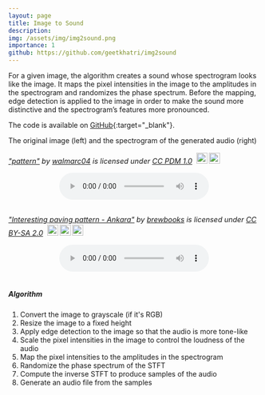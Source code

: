 ```yaml
---
layout: page
title: Image to Sound
description: 
img: /assets/img/img2sound.png
importance: 1
github: https://github.com/geetkhatri/img2sound
---
```


For a given image, the algorithm creates a sound whose spectrogram looks like the image. It maps the pixel intensities in the image to the amplitudes in the spectrogram and randomizes the phase spectrum. Before the mapping, edge detection is applied to the image in order to make the sound more distinctive and the spectrogram’s features more pronounced.

The code is available on [GitHub](https://github.com/geetkhatri/img2sound){:target="_blank"}.

<div class="row">
    <div class="col-sm mt-3 mt-md-0">
        <img class="img-fluid rounded z-depth-1" src="{{ '/assets/img/img2sound.png' | relative_url }}" alt="" title="example image"/>
    </div>
</div>
<div class="caption">
    The original image (left) and the spectrogram of the generated audio (right)
    <p style="font-size: 0.9rem;font-style: italic;"><a href="https://www.flickr.com/photos/30924550@N04/29693349040"  target="_blank">"pattern"</a><span> by <a href="https://www.flickr.com/photos/30924550@N04"  target="_blank">walmarc04</a></span> is licensed under <a href="https://creativecommons.org/publicdomain/mark/1.0/?ref=ccsearch&atype=html" style="margin-right: 5px;" target="_blank">CC PDM 1.0</a><a href="https://creativecommons.org/publicdomain/mark/1.0/?ref=ccsearch&atype=html" target="_blank" rel="noopener noreferrer" style="display: inline-block;white-space: none;margin-top: 2px;margin-left: 3px;height: 22px !important;"><img style="height: inherit;margin-right: 3px;display: inline-block;" src="https://search.creativecommons.org/static/img/cc_icon.svg?image_id=f8d93a59-9810-4e9a-a6c1-1668b7d5c0ae" /><img style="height: inherit;margin-right: 3px;display: inline-block;" src="https://search.creativecommons.org/static/img/cc-pdm_icon.svg" /></a></p>
</div>

<div>
    <audio controls style="margin: 0 auto; display: block;">
        <source src="/assets/audio/img2sound-1.wav" type="audio/wav">
        Your browser does not support the audio element.
    </audio>
</div>

<br>

<div class="row">
    <div class="col-sm mt-3 mt-md-0">
        <img class="img-fluid rounded z-depth-1" src="{{ '/assets/img/img2sound-1.jpg' | relative_url }}" alt="" title="example image"/>
    </div>
    <div class="col-sm mt-3 mt-md-0">
        <img class="img-fluid rounded z-depth-1" src="{{ '/assets/img/img2sound-2.jpg' | relative_url }}" alt="" title="example image"/>
    </div>
</div>
<div class="caption">
    <p style="font-size: 0.9rem;font-style: italic;"><a href="https://www.flickr.com/photos/93452909@N00/539670234"  target="_blank">"Interesting paving pattern - Ankara"</a><span> by <a href="https://www.flickr.com/photos/93452909@N00" target="_blank">brewbooks</a></span> is licensed under <a href="https://creativecommons.org/licenses/by-sa/2.0/?ref=ccsearch&atype=html" style="margin-right: 5px;" target="_blank">CC BY-SA 2.0</a><a href="https://creativecommons.org/licenses/by-sa/2.0/?ref=ccsearch&atype=html" target="_blank" rel="noopener noreferrer" style="display: inline-block;white-space: none;margin-top: 2px;margin-left: 3px;height: 22px !important;"><img style="height: inherit;margin-right: 3px;display: inline-block;" src="https://search.creativecommons.org/static/img/cc_icon.svg?image_id=34e387a7-233a-4143-98cb-0ddf6f5622b6" /><img style="height: inherit;margin-right: 3px;display: inline-block;" src="https://search.creativecommons.org/static/img/cc-by_icon.svg" /><img style="height: inherit;margin-right: 3px;display: inline-block;" src="https://search.creativecommons.org/static/img/cc-sa_icon.svg" /></a></p>
</div>

<div>
    <audio controls style="margin: 0 auto; display: block;">
        <source src="/assets/audio/img2sound-2.wav" type="audio/wav">
        Your browser does not support the audio element.
    </audio>
</div>

<br>

##### **Algorithm**
1. Convert the image to grayscale (if it's RGB)
2. Resize the image to a fixed height
3. Apply edge detection to the image so that the audio is more tone-like
4. Scale the pixel intensities in the image to control the loudness of the audio
5. Map the pixel intensities to the amplitudes in the spectrogram
6. Randomize the phase spectrum of the STFT
7. Compute the inverse STFT to produce samples of the audio
8. Generate an audio file from the samples
